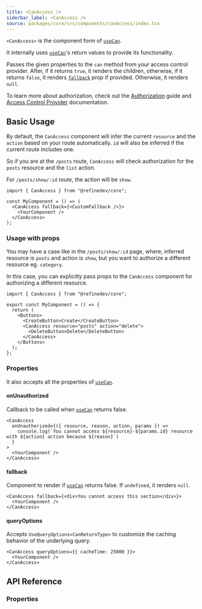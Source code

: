```yaml
---
title: <CanAccess />
siderbar_label: <CanAccess />
source: packages/core/src/components/canAccess/index.tsx
---
```


`<CanAccess>` is the component form of [`useCan`][use-can].

It internally uses [`useCan`][use-can]'s return values to provide its functionality.

Passes the given properties to the `can` method from your access control provider. After, if it returns `true`, it renders the children, otherwise, if it returns `false`, it renders [`fallback`](#fallback) prop if provided. Otherwise, it renders `null`.

To learn more about authorization, check out the [Authorization](/docs/guides-concepts/authorization) guide and [Access Control Provider](/docs/authorization/access-control-provider) documentation.

## Basic Usage

By default, the `CanAccess` component will infer the current `resource` and the `action` based on your route automatically. `id` will also be inferred if the current route includes one.

So if you are at the `/posts` route, `CanAccess` will check authorization for the `posts` resource and the `list` action.

For `/posts/show/:id` route, the action will be `show`.

```tsx
import { CanAccess } from "@refinedev/core";

const MyComponent = () => (
  <CanAccess fallback={<CustomFallback />}>
    <YourComponent />
  </CanAccess>
);
```

### Usage with props

You may have a case like in the `/posts/show/:id` page, where, inferred resource is `posts` and action is `show`, but you want to authorize a different resource eg. `category`.

In this case, you can explicitly pass props to the `CanAccess` component for authorizing a different resource.

```tsx
import { CanAccess } from "@refinedev/core";

export const MyComponent = () => {
  return (
    <Buttons>
      <CreateButton>Create</CreateButton>
      <CanAccess resource="posts" action="delete">
        <DeleteButton>Delete</DeleteButton>
      </CanAccess>
    </Buttons>
  );
};
```

### Properties

It also accepts all the properties of [`useCan`](/docs/authorization/hooks/use-can#properties).

#### onUnauthorized

Callback to be called when [`useCan`][use-can] returns false.

```tsx
<CanAccess
  onUnauthorized={({ resource, reason, action, params }) =>
    console.log(`You cannot access ${resource}-${params.id} resource with ${action} action because ${reason}`)
  }
>
  <YourComponent />
</CanAccess>
```

#### fallback

Component to render if [`useCan`][use-can] returns false. If `undefined`, it renders `null`.

```tsx
<CanAccess fallback={<div>You cannot access this section</div>}>
  <YourComponent />
</CanAccess>
```

#### queryOptions

Accepts `UseQueryOptions<CanReturnType>` to customize the caching behavior of the underlying query.

```tsx
<CanAccess queryOptions={{ cacheTime: 25000 }}>
  <YourComponent />
</CanAccess>
```

## API Reference

### Properties

<PropsTable module="@refinedev/core/CanAccess"/>

[use-can]: /docs/authorization/hooks/use-can
[access-control-provider]: /docs/authorization/access-control-provider
